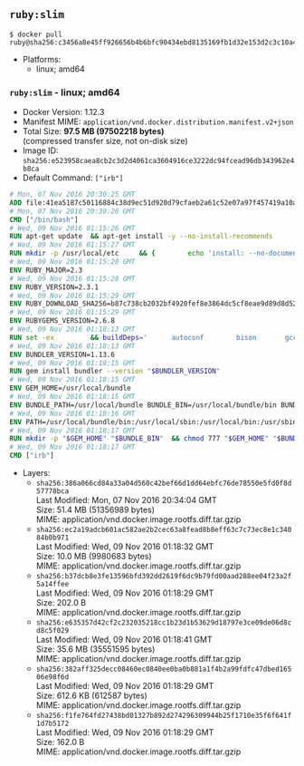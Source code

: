 ## `ruby:slim`

```console
$ docker pull ruby@sha256:c3456a8e45ff926656b4b6bfc90434ebd8135169fb1d32e153d2c3c10a4b8807
```

-	Platforms:
	-	linux; amd64

### `ruby:slim` - linux; amd64

-	Docker Version: 1.12.3
-	Manifest MIME: `application/vnd.docker.distribution.manifest.v2+json`
-	Total Size: **97.5 MB (97502218 bytes)**  
	(compressed transfer size, not on-disk size)
-	Image ID: `sha256:e523958caea8cb2c3d2d4061ca3604916ce3222dc94fcead96db343962e4b8ca`
-	Default Command: `["irb"]`

```dockerfile
# Mon, 07 Nov 2016 20:30:25 GMT
ADD file:41ea5187c50116884c38d9ec51d920d79cfaeb2a61c52e07a97f457419a10a4f in / 
# Mon, 07 Nov 2016 20:30:26 GMT
CMD ["/bin/bash"]
# Wed, 09 Nov 2016 01:15:26 GMT
RUN apt-get update 	&& apt-get install -y --no-install-recommends 		bzip2 		ca-certificates 		libffi-dev 		libgdbm3 		libssl-dev 		libyaml-dev 		procps 		zlib1g-dev 	&& rm -rf /var/lib/apt/lists/*
# Wed, 09 Nov 2016 01:15:27 GMT
RUN mkdir -p /usr/local/etc 	&& { 		echo 'install: --no-document'; 		echo 'update: --no-document'; 	} >> /usr/local/etc/gemrc
# Wed, 09 Nov 2016 01:15:28 GMT
ENV RUBY_MAJOR=2.3
# Wed, 09 Nov 2016 01:15:28 GMT
ENV RUBY_VERSION=2.3.1
# Wed, 09 Nov 2016 01:15:29 GMT
ENV RUBY_DOWNLOAD_SHA256=b87c738cb2032bf4920fef8e3864dc5cf8eae9d89d8d523ce0236945c5797dcd
# Wed, 09 Nov 2016 01:15:29 GMT
ENV RUBYGEMS_VERSION=2.6.8
# Wed, 09 Nov 2016 01:18:13 GMT
RUN set -ex 		&& buildDeps=' 		autoconf 		bison 		gcc 		libbz2-dev 		libgdbm-dev 		libglib2.0-dev 		libncurses-dev 		libreadline-dev 		libxml2-dev 		libxslt-dev 		make 		ruby 		wget 	' 	&& apt-get update 	&& apt-get install -y --no-install-recommends $buildDeps 	&& rm -rf /var/lib/apt/lists/* 		&& wget -O ruby.tar.gz "https://cache.ruby-lang.org/pub/ruby/$RUBY_MAJOR/ruby-$RUBY_VERSION.tar.gz" 	&& echo "$RUBY_DOWNLOAD_SHA256 *ruby.tar.gz" | sha256sum -c - 		&& mkdir -p /usr/src/ruby 	&& tar -xzf ruby.tar.gz -C /usr/src/ruby --strip-components=1 	&& rm ruby.tar.gz 		&& cd /usr/src/ruby 		&& { 		echo '#define ENABLE_PATH_CHECK 0'; 		echo; 		cat file.c; 	} > file.c.new 	&& mv file.c.new file.c 		&& autoconf 	&& ./configure --disable-install-doc 	&& make -j"$(nproc)" 	&& make install 		&& apt-get purge -y --auto-remove $buildDeps 	&& cd / 	&& rm -r /usr/src/ruby 		&& gem update --system "$RUBYGEMS_VERSION"
# Wed, 09 Nov 2016 01:18:13 GMT
ENV BUNDLER_VERSION=1.13.6
# Wed, 09 Nov 2016 01:18:15 GMT
RUN gem install bundler --version "$BUNDLER_VERSION"
# Wed, 09 Nov 2016 01:18:15 GMT
ENV GEM_HOME=/usr/local/bundle
# Wed, 09 Nov 2016 01:18:15 GMT
ENV BUNDLE_PATH=/usr/local/bundle BUNDLE_BIN=/usr/local/bundle/bin BUNDLE_SILENCE_ROOT_WARNING=1 BUNDLE_APP_CONFIG=/usr/local/bundle
# Wed, 09 Nov 2016 01:18:16 GMT
ENV PATH=/usr/local/bundle/bin:/usr/local/sbin:/usr/local/bin:/usr/sbin:/usr/bin:/sbin:/bin
# Wed, 09 Nov 2016 01:18:17 GMT
RUN mkdir -p "$GEM_HOME" "$BUNDLE_BIN" 	&& chmod 777 "$GEM_HOME" "$BUNDLE_BIN"
# Wed, 09 Nov 2016 01:18:17 GMT
CMD ["irb"]
```

-	Layers:
	-	`sha256:386a066cd84a33a04d560c42bef66d1dd64ebfc76de78550e5fd0f8d57778bca`  
		Last Modified: Mon, 07 Nov 2016 20:34:04 GMT  
		Size: 51.4 MB (51356989 bytes)  
		MIME: application/vnd.docker.image.rootfs.diff.tar.gzip
	-	`sha256:ec2a19adcb601ac582ae2b2cec63a8fead8b8eff63c7c73ec8e1c34084b0b971`  
		Last Modified: Wed, 09 Nov 2016 01:18:32 GMT  
		Size: 10.0 MB (9980683 bytes)  
		MIME: application/vnd.docker.image.rootfs.diff.tar.gzip
	-	`sha256:b37dcb8e3fe13596bfd392dd2619f6dc9b79fd00aad288ee04f23a2f5a14ffee`  
		Last Modified: Wed, 09 Nov 2016 01:18:29 GMT  
		Size: 202.0 B  
		MIME: application/vnd.docker.image.rootfs.diff.tar.gzip
	-	`sha256:e635357d42cf2c232035218cc1b23d1b53629d18797e3ce09de06d8cd8c5f029`  
		Last Modified: Wed, 09 Nov 2016 01:18:41 GMT  
		Size: 35.6 MB (35551595 bytes)  
		MIME: application/vnd.docker.image.rootfs.diff.tar.gzip
	-	`sha256:382aff325decc08460ec0840ee0ba0b881a1f4b2a99fdfc47dbed16506e98f6d`  
		Last Modified: Wed, 09 Nov 2016 01:18:29 GMT  
		Size: 612.6 KB (612587 bytes)  
		MIME: application/vnd.docker.image.rootfs.diff.tar.gzip
	-	`sha256:f1fe764fd27438bd01327b892d274296309944b25f1710e35f6f641f1d7b5172`  
		Last Modified: Wed, 09 Nov 2016 01:18:29 GMT  
		Size: 162.0 B  
		MIME: application/vnd.docker.image.rootfs.diff.tar.gzip
